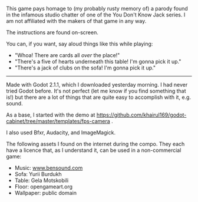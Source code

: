 This game pays homage to (my probably rusty memory of) a parody found in the infamous studio chatter of one of the You Don't Know Jack series.  I am not affiliated with the makers of that game in any way.

The instructions are found on-screen.

You can, if you want, say aloud things like this while playing:

- "Whoa!  There are cards all *over* the place!"
- "There's a five of hearts underneath this table!  I'm gonna pick it up."
- "There's a jack of clubs on the sofa!  I'm gonna pick it up."

-------

Made with Godot 2.1.1, which I downloaded yesterday morning.  I had never tried Godot before.  It's not perfect (let me know if you find something that is!) but there are a lot of things that are quite easy to accomplish with it, e.g. sound.

As a base, I started with the demo at https://github.com/khairul169/godot-cabinet/tree/master/templates/fps-camera .

I also used Bfxr, Audacity, and ImageMagick.

The following assets I found on the internet during the compo.  They each have a licence that, as I understand it, can be used in a non-commercial game:

- Music: www.bensound.com
- Sofa: Yurii Burdukh
- Table: Gela Motskobili
- Floor: opengameart.org
- Wallpaper: public domain

